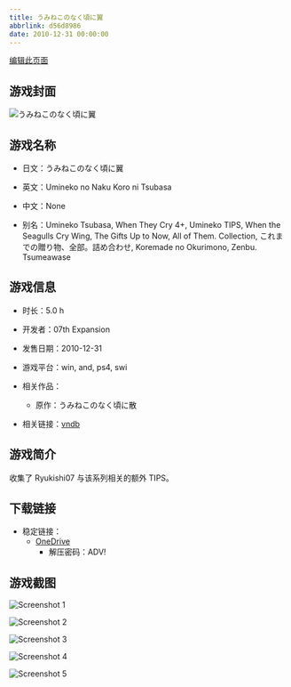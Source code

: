 ```yaml
---
title: うみねこのなく頃に翼
abbrlink: d56d8986
date: 2010-12-31 00:00:00
---
```

[编辑此页面](https://github.com/ACG-3/ADV3-source/blob/main/source/_posts/games/%E3%81%86%E3%81%BF%E3%81%AD%E3%81%93%E3%81%AE%E3%81%AA%E3%81%8F%E9%A0%83%E3%81%AB%E7%BF%BC.md)

## 游戏封面

![うみねこのなく頃に翼](https://pan.timero.xyz/onedrive/img_lib_001/%E3%81%86%E3%81%BF%E3%81%AD%E3%81%93%E3%81%AE%E3%81%AA%E3%81%8F%E9%A0%83%E3%81%AB%E7%BF%BC_cover.avif)


## 游戏名称

- 日文：うみねこのなく頃に翼
- 英文：Umineko no Naku Koro ni Tsubasa
- 中文：None

- 别名：Umineko Tsubasa, When They Cry 4+, Umineko TIPS, When the Seagulls Cry Wing, The Gifts Up to Now, All of Them. Collection, これまでの贈り物、全部。詰め合わせ, Koremade no Okurimono, Zenbu. Tsumeawase


## 游戏信息

- 时长：5.0 h
- 开发者：07th Expansion
- 发售日期：2010-12-31
- 游戏平台：win, and, ps4, swi
- 相关作品：
   - 原作：うみねこのなく頃に散

- 相关链接：[vndb](https://vndb.org/v5691)


## 游戏简介

收集了 Ryukishi07 与该系列相关的额外 TIPS。


## 下载链接

- 稳定链接：
    - [OneDrive](https://pan.timero.xyz/onedrive/adv_lib_001/%E3%81%86%E3%81%BF%E3%81%AD%E3%81%93%E3%81%AE%E3%81%AA%E3%81%8F%E9%A0%83%E3%81%AB%E7%BF%BC)
        - 解压密码：ADV!



## 游戏截图


![Screenshot 1](https://pan.timero.xyz/onedrive/img_lib_001/%E3%81%86%E3%81%BF%E3%81%AD%E3%81%93%E3%81%AE%E3%81%AA%E3%81%8F%E9%A0%83%E3%81%AB%E7%BF%BC_Screenshot_1.avif)

![Screenshot 2](https://pan.timero.xyz/onedrive/img_lib_001/%E3%81%86%E3%81%BF%E3%81%AD%E3%81%93%E3%81%AE%E3%81%AA%E3%81%8F%E9%A0%83%E3%81%AB%E7%BF%BC_Screenshot_2.avif)

![Screenshot 3](https://pan.timero.xyz/onedrive/img_lib_001/%E3%81%86%E3%81%BF%E3%81%AD%E3%81%93%E3%81%AE%E3%81%AA%E3%81%8F%E9%A0%83%E3%81%AB%E7%BF%BC_Screenshot_3.avif)

![Screenshot 4](https://pan.timero.xyz/onedrive/img_lib_001/%E3%81%86%E3%81%BF%E3%81%AD%E3%81%93%E3%81%AE%E3%81%AA%E3%81%8F%E9%A0%83%E3%81%AB%E7%BF%BC_Screenshot_4.avif)

![Screenshot 5](https://pan.timero.xyz/onedrive/img_lib_001/%E3%81%86%E3%81%BF%E3%81%AD%E3%81%93%E3%81%AE%E3%81%AA%E3%81%8F%E9%A0%83%E3%81%AB%E7%BF%BC_Screenshot_5.avif)

